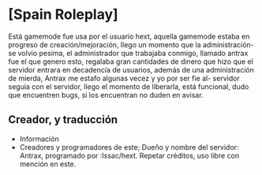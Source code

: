 # [Spain Roleplay]

Está gamemode fue usa por el usuario hext, aquella gamemode estaba en progreso de creación/mejoración, llego un momento que la administración-
se volvio pesima, el administrador que trabajaba conmigo, llamado antrax fue el que genero esto, regalaba gran cantidades de dinero que hizo
que el servidor entrara en decadencía de usuarios, además de una administración de mierda, Antrax me estafo algunas vecez y yo por ser fie al-
servidor seguia con el servidor, llego el momento de liberarla, está funcional, dudo que encuentren bugs, si los encuentran no duden en avisar.


## Creador, y traducción

* Información
* Creadores y programadores de este; Dueño y nombre del servidor: Antrax, programado por :Issac/hext.
Repetar créditos, uso libre con mención en este.



                                              
